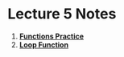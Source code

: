 # Lecture 5 Notes

1. **[Functions Practice](http://samantha.fewd.us/#broadcast/mottaquikarimGA/Functions_Practice)**
2. **[Loop Function](http://samantha.fewd.us/#broadcast/mottaquikarimGA/FEWD_629_functions_pset_8)**
